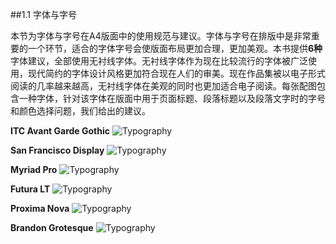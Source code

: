 ##1.1 字体与字号

本节为字体与字号在A4版面中的使用规范与建议。字体与字号在排版中是非常重要的一个环节，适合的字体字号会使版面布局更加合理，更加美观。本书提供**6种**字体建议，全部使用无衬线字体。无衬线字体作为现在比较流行的字体被广泛使用，现代简约的字体设计风格更加符合现在人们的审美。现在作品集被以电子形式阅读的几率越来越高，无衬线字体在美观的同时也更加适合电子阅读。每张配图包含一种字体，针对该字体在版面中用于页面标题、段落标题以及段落文字时的字号和颜色选择问题，我们给出的建议。

**ITC Avant Garde Gothic**
![Typography](http://kitpic.makebi.net/layout/c1/ldk_01.jpg)

**San Francisco Display**
![Typography](http://kitpic.makebi.net/layout/c1/ldk_02.jpg)

**Myriad Pro**
![Typography](http://kitpic.makebi.net/layout/c1/ldk_03.jpg)

**Futura LT**
![Typography](http://kitpic.makebi.net/layout/c1/ldk_04.jpg)

**Proxima Nova**
![Typography](http://kitpic.makebi.net/layout/c1/ldk_05.jpg)

**Brandon Grotesque**
![Typography](http://kitpic.makebi.net/layout/c1/ldk_06.jpg)
